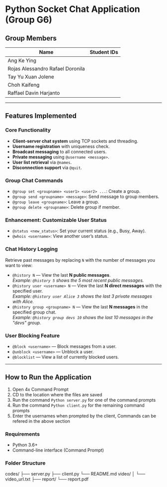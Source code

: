 # Python Socket Chat Application (Group G6)

## Group Members
| Name                             | Student IDs |
|----------------------------------|-------------|
| Ang Ke Ying                      |             |
| Rojas Alessandro Rafael Doronila |             |
| Tay Yu Xuan Jolene               |             |
| Choh Kaifeng                     |             |
| Raffael Davin Harjanto           |             |

---

## Features Implemented

### Core Functionality
- **Client-server chat system** using TCP sockets and threading.
- **Username registration** with uniqueness check.
- **Broadcast messaging** to all connected users.
- **Private messaging** using `@username <message>`.
- **User list retrieval** via `@names`.
- **Disconnection support** via `@quit`.

### Group Chat Commands
- `@group set <groupname> <user1> <user2> ...`: Create a group.
- `@group send <groupname> <message>`: Send message to group members.
- `@group leave <groupname>`: Leave a group.
- `@group delete <groupname>`: Delete group if member.

### Enhancement: Customizable User Status
- `@status <new_status>`: Set your current status (e.g., Busy, Away).
- `@whois <username>`: View another user’s status.

### Chat History Logging
Retrieve past messages by replacing `N` with the number of messages you want to view:
- `@history N` — View the last **N public messages**.  
  _Example: `@history 5` shows the 5 most recent public messages._
- `@history user <username> N` — View the last **N direct messages** with the specified user.  
  _Example: `@history user Alice 3` shows the last 3 private messages with Alice._
- `@history group <groupname> N` — View the last **N messages** in the specified group chat.  
  _Example: `@history group devs 10` shows the last 10 messages in the "devs" group._
  
### User Blocking Feature
  - `@block <username>` — Block messages from a user.  
  - `@unblock <username>` — Unblock a user.  
  - `@blocklist` — View a list of currently blocked users.

---

## How to Run the Application
1. Open 4x Command Prompt
2. CD to the location where the files are saved
3. Run the command `Python server.py` for one of the command prompts
4. Run the command `Python client.py` for the remaining command prompts
5. Enter the usernames when prompted by the client, Commands can be refered in the above section

### Requirements
- Python 3.6+
- Command-line interface (Command Prompt)

### Folder Structure
codes/
├── server.py
├── client.py
└── README.md
video/
│ └── video_url.txt
├── report/
    └── report.pdf